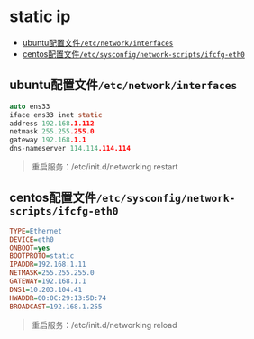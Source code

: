 # static ip

- [ubuntu配置文件`/etc/network/interfaces`](#ubuntu配置文件etcnetworkinterfaces)
- [centos配置文件`/etc/sysconfig/network-scripts/ifcfg-eth0`](#centos配置文件etcsysconfignetwork-scriptsifcfg-eth0)

## ubuntu配置文件`/etc/network/interfaces`

```c
auto ens33
iface ens33 inet static
address 192.168.1.112
netmask 255.255.255.0
gateway 192.168.1.1
dns-nameserver 114.114.114.114
```

> 重启服务：/etc/init.d/networking restart

## centos配置文件`/etc/sysconfig/network-scripts/ifcfg-eth0`

```ini
TYPE=Ethernet
DEVICE=eth0
ONBOOT=yes
BOOTPROTO=static
IPADDR=192.168.1.11
NETMASK=255.255.255.0
GATEWAY=192.168.1.1
DNS1=10.203.104.41
HWADDR=00:0C:29:13:5D:74
BROADCAST=192.168.1.255
```

> 重启服务：/etc/init.d/networking reload
